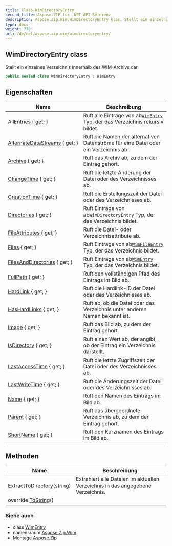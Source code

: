 ```yaml
---
title: Class WimDirectoryEntry
second_title: Aspose.ZIP für .NET-API-Referenz
description: Aspose.Zip.Wim.WimDirectoryEntry klas. Stellt ein einzelnes Verzeichnis innerhalb des WIMArchivs dar.
type: docs
weight: 770
url: /de/net/aspose.zip.wim/wimdirectoryentry/
---
```

## WimDirectoryEntry class

Stellt ein einzelnes Verzeichnis innerhalb des WIM-Archivs dar.

```csharp
public sealed class WimDirectoryEntry : WimEntry
```

## Eigenschaften

| Name | Beschreibung |
| --- | --- |
| [AllEntries](../../aspose.zip.wim/wimdirectoryentry/allentries/) { get; } | Ruft alle Einträge von ab[`WimEntry`](../wimentry/) Typ, der das Verzeichnis rekursiv bildet. |
| [AlternateDataStreams](../../aspose.zip.wim/wimentry/alternatedatastreams/) { get; } | Ruft die Namen der alternativen Datenströme für eine Datei oder ein Verzeichnis ab. |
| [Archive](../../aspose.zip.wim/wimentry/archive/) { get; } | Ruft das Archiv ab, zu dem der Eintrag gehört. |
| [ChangeTime](../../aspose.zip.wim/wimentry/changetime/) { get; } | Ruft die letzte Änderung der Datei oder des Verzeichnisses ab. |
| [CreationTime](../../aspose.zip.wim/wimentry/creationtime/) { get; } | Ruft die Erstellungszeit der Datei oder des Verzeichnisses ab. |
| [Directories](../../aspose.zip.wim/wimdirectoryentry/directories/) { get; } | Ruft Einträge von ab`WimDirectoryEntry` Typ, der das Verzeichnis bildet. |
| [FileAttributes](../../aspose.zip.wim/wimentry/fileattributes/) { get; } | Ruft die Datei- oder Verzeichnisattribute ab. |
| [Files](../../aspose.zip.wim/wimdirectoryentry/files/) { get; } | Ruft Einträge von ab[`WimFileEntry`](../wimfileentry/) Typ, der das Verzeichnis bildet. |
| [FilesAndDirectories](../../aspose.zip.wim/wimdirectoryentry/filesanddirectories/) { get; } | Ruft Einträge von ab[`WimEntry`](../wimentry/) Typ, der das Verzeichnis bildet. |
| [FullPath](../../aspose.zip.wim/wimentry/fullpath/) { get; } | Ruft den vollständigen Pfad des Eintrags im Bild ab. |
| [HardLink](../../aspose.zip.wim/wimentry/hardlink/) { get; } | Ruft die Hardlink-ID der Datei oder des Verzeichnisses ab. |
| [HasHardLinks](../../aspose.zip.wim/wimentry/hashardlinks/) { get; } | Ruft ab, ob die Datei oder das Verzeichnis unter anderen Namen bekannt ist. |
| [Image](../../aspose.zip.wim/wimentry/image/) { get; } | Ruft das Bild ab, zu dem der Eintrag gehört. |
| [IsDirectory](../../aspose.zip.wim/wimentry/isdirectory/) { get; } | Ruft einen Wert ab, der angibt, ob der Eintrag ein Verzeichnis darstellt. |
| [LastAccessTime](../../aspose.zip.wim/wimentry/lastaccesstime/) { get; } | Ruft die letzte Zugriffszeit der Datei oder des Verzeichnisses ab. |
| [LastWriteTime](../../aspose.zip.wim/wimentry/lastwritetime/) { get; } | Ruft die Änderungszeit der Datei oder des Verzeichnisses ab. |
| [Name](../../aspose.zip.wim/wimentry/name/) { get; } | Ruft den Namen des Eintrags im Bild ab. |
| [Parent](../../aspose.zip.wim/wimentry/parent/) { get; } | Ruft das übergeordnete Verzeichnis ab, zu dem der Eintrag gehört. |
| [ShortName](../../aspose.zip.wim/wimentry/shortname/) { get; } | Ruft den Kurznamen des Eintrags im Bild ab. |

## Methoden

| Name | Beschreibung |
| --- | --- |
| [ExtractToDirectory](../../aspose.zip.wim/wimdirectoryentry/extracttodirectory/)(string) | Extrahiert alle Dateien im aktuellen Verzeichnis in das angegebene Verzeichnis. |
| override [ToString](../../aspose.zip.wim/wimentry/tostring/)() |  |

### Siehe auch

* class [WimEntry](../wimentry/)
* namensraum [Aspose.Zip.Wim](../../aspose.zip.wim/)
* Montage [Aspose.Zip](../../)


